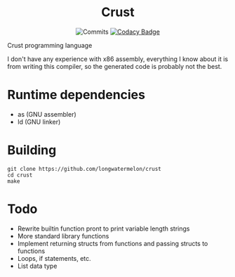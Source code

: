 <div align="center">

# Crust

![Commits](https://img.shields.io/github/commit-activity/w/longwatermelon/crust)
[![Codacy Badge](https://api.codacy.com/project/badge/Grade/8babf4c8e0c141568ee9647f9bccb6ff)](https://app.codacy.com/gh/longwatermelon/crust?utm_source=github.com&utm_medium=referral&utm_content=longwatermelon/crust&utm_campaign=Badge_Grade_Settings)
</div>

Crust programming language

I don't have any experience with x86 assembly, everything I know about it is from writing this compiler, so the generated code is probably not the best.

# Runtime dependencies
* as (GNU assembler)
* ld (GNU linker)

# Building
```
git clone https://github.com/longwatermelon/crust
cd crust
make
```

# Todo
* Rewrite builtin function pront to print variable length strings
* More standard library functions
* Implement returning structs from functions and passing structs to functions
* Loops, if statements, etc.
* List data type

